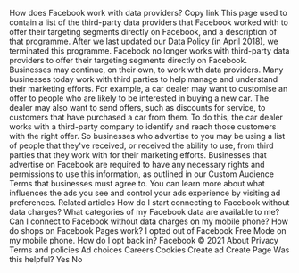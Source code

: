 How does Facebook work with data providers?
Copy link
This page used to contain a list of the third-party data providers that Facebook worked with to offer their targeting segments directly on Facebook, and a description of that programme. After we last updated our Data Policy (in April 2018), we terminated this programme. Facebook no longer works with third-party data providers to offer their targeting segments directly on Facebook.
Businesses may continue, on their own, to work with data providers. Many businesses today work with third parties to help manage and understand their marketing efforts. For example, a car dealer may want to customise an offer to people who are likely to be interested in buying a new car. The dealer may also want to send offers, such as discounts for service, to customers that have purchased a car from them. To do this, the car dealer works with a third-party company to identify and reach those customers with the right offer.
So businesses who advertise to you may be using a list of people that they've received, or received the ability to use, from third parties that they work with for their marketing efforts. Businesses that advertise on Facebook are required to have any necessary rights and permissions to use this information, as outlined in our Custom Audience Terms that businesses must agree to.
You can learn more about what influences the ads you see and control your ads experience by visiting ad preferences.
Related articles
How do I start connecting to Facebook without data charges?
What categories of my Facebook data are available to me?
Can I connect to Facebook without data charges on my mobile phone?
How do shops on Facebook Pages work?
I opted out of Facebook Free Mode on my mobile phone. How do I opt back in?
Facebook © 2021
About
Privacy
Terms and policies
Ad choices
Careers
Cookies
Create ad
Create Page
Was this helpful?
Yes
No